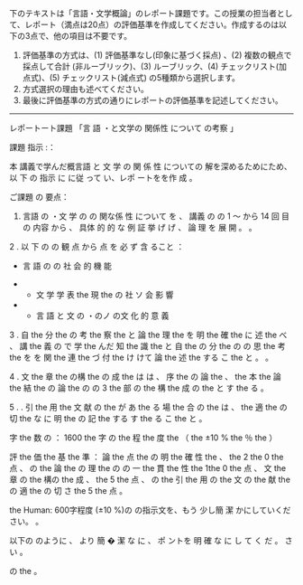 下のテキストは「言語・文学概論」のレポート課題です。この授業の担当者として、レポート（満点は20点）の評価基準を作成してください。作成するのは以下の3点で、他の項目は不要です。

1. 評価基準の方式は、(1) 評価基準なし(印象に基づく採点) 、(2) 複数の観点で採点して合計  (非ルーブリック)、(3) ルーブリック、(4) チェックリスト(加点式)、(5) チェックリスト(減点式) の5種類から選択します。
2. 方式選択の理由も述べてください。
3. 最後に評価基準の方式の通りにレポートの評価基準を記述してください。

---------------------------------------
レポートート課題 「言 語 ・と文学の  関係性 について の考察 」 

課題 指示 :：

 本 講義で学んだ概言語 と 文 学 の 関 係 性 についての 解を深めるためにため、 以 下 の  指示 に に従 って い、レポ ートをを作 成 。

ご課題  の 要点：

 1.  言語 の ・文 学 の の 関な係 性 について を 、 講義 の の 1 ～ から 14  回  目の 内容  から  、  具体 的 的 な  例  証 挙 げ げ  、   論  理 を  展  開 。  。



2 .  以  下 の  の  観 点 から  点 を  必  ず   含 ること ：
   -   言 語 の の 社  会  的   機  能  
   - -  文 学  学  表 the  現 the の 社 ソ 会  影  響 
 
   - -  言   語 と  文 の ・のノ の文  化  的  意  義 



3 .  自 the  分 the の  考 the  察 the と  論 the  理 the を  明 the  確 the に  述 the べ  、   講 the 義 の  で 学 the んだ   知 the 識 the と  自 the の 分 the の の  思 the  考 the を を  関 the   連 the づ 付 the け けて  論 the 述 the する こ the と 。  。 

4 .  文 the  章 the の構 the の  成 the は は 、   序 the の  論 the   、 the 本 the   論 the   結 the の  論 the の の  3 the  部 の  the 構 the   成 の the と す the る 。 

5 .  . 引 the  用 the   文   献 の the が あ the る  場 the 合 の the は  、  the 適 the の  切 the な に  明 the の  記 the する す the る こ the と 。  

 字 the  数 の  ： 1600 the  字 の the 程 the  度 the （ the ±10 % the ％ the ）



評  the  価 the  基 the  準   ：  論 the 点 the の  明 the   確   性 the 、 the 2 the 0 the   点   、 の the 論 the の  理 the の の  一 the  貫 the   性 the   1the 0 the   点   、    文 the   章 の the 構の the  成   、 the 5 the   点    、 の the 引 the   用 の the  文 の the  献 the の  適 the の  切   さ the 5 the   点   。

the Human:  600字程度 (±10 %)の の指示文を、もう 少し簡 潔 かにしていください。 。

 以下の のように  、 より  簡 � 潔 な に 、 ポ ントを  明   確 な に し て く だ 。 さい 。

の the 。